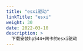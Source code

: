 ```yaml
---
title: "esxi驱动"
linkTitle: "esxi"
weight: 30
date: 2022-03-10
description: >
  下载安装hp544+网卡的esxi驱动
---
```






